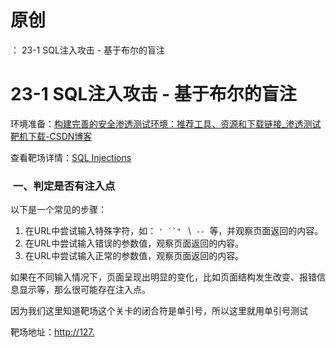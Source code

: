 # 原创
：  23-1 SQL注入攻击 - 基于布尔的盲注

# 23-1 SQL注入攻击 - 基于布尔的盲注

环境准备：[构建完善的安全渗透测试环境：推荐工具、资源和下载链接_渗透测试靶机下载-CSDN博客](https://blog.csdn.net/weixin_43263566/article/details/129031187)

查看靶场详情：[SQL Injections](http://127.0.0.1/sqlilabs/#fm_imagemap)

###  一、判定是否有注入点

以下是一个常见的步骤：

1. 在URL中尝试输入特殊字符，如： `' ``" ` \  `-- `等，并观察页面返回的内容。
1. 在URL中尝试输入错误的参数值，观察页面返回的内容。
1. 在URL中尝试输入正常的参数值，观察页面返回的内容。

如果在不同输入情况下，页面呈现出明显的变化，比如页面结构发生改变、报错信息显示等，那么很可能存在注入点。

因为我们这里知道靶场这个关卡的闭合符是单引号，所以这里就用单引号测试

靶场地址：[http://127.](http://127.0.0.1/sqlilabs/less-8/?id=1)
